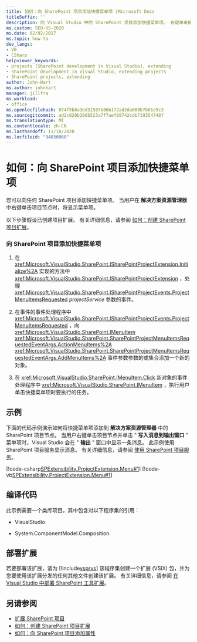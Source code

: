 ```yaml
---
title: 如何：向 SharePoint 项目添加快捷菜单项 |Microsoft Docs
titleSuffix: ''
description: 向 Visual Studio 中的 SharePoint 项目添加快捷菜单项。 右键单击解决方案资源管理器中的项目节点时，将显示菜单项。
ms.custom: SEO-VS-2020
ms.date: 02/02/2017
ms.topic: how-to
dev_langs:
- VB
- CSharp
helpviewer_keywords:
- projects [SharePoint development in Visual Studio], extending
- SharePoint development in Visual Studio, extending projects
- SharePoint projects, extending
author: John-Hart
ms.author: johnhart
manager: jillfra
ms.workload:
- office
ms.openlocfilehash: 074f5b8a3ed31587b86b172ad2da000b7b81e9c3
ms.sourcegitcommit: ad2c820b280b523a7f7aef89742cdb719354748f
ms.translationtype: MT
ms.contentlocale: zh-CN
ms.lasthandoff: 11/18/2020
ms.locfileid: "94850060"
---
```

# <a name="how-to-add-a-shortcut-menu-item-to-sharepoint-projects"></a>如何：向 SharePoint 项目添加快捷菜单项
  您可以向任何 SharePoint 项目添加快捷菜单项。 当用户在 **解决方案资源管理器** 中右键单击项目节点时，将显示菜单项。

 以下步骤假设已创建项目扩展。 有关详细信息，请参阅 [如何：创建 SharePoint 项目扩展](../sharepoint/how-to-create-a-sharepoint-project-extension.md)。

### <a name="to-add-a-shortcut-menu-item-to-sharepoint-projects"></a>向 SharePoint 项目添加快捷菜单项

1. 在 <xref:Microsoft.VisualStudio.SharePoint.ISharePointProjectExtension.Initialize%2A> 实现的方法中 <xref:Microsoft.VisualStudio.SharePoint.ISharePointProjectExtension> ，处理 <xref:Microsoft.VisualStudio.SharePoint.ISharePointProjectEvents.ProjectMenuItemsRequested> *projectService* 参数的事件。

2. 在事件的事件处理程序中 <xref:Microsoft.VisualStudio.SharePoint.ISharePointProjectEvents.ProjectMenuItemsRequested> ，向 <xref:Microsoft.VisualStudio.SharePoint.IMenuItem> <xref:Microsoft.VisualStudio.SharePoint.SharePointProjectMenuItemsRequestedEventArgs.ActionMenuItems%2A> <xref:Microsoft.VisualStudio.SharePoint.SharePointProjectMenuItemsRequestedEventArgs.AddMenuItems%2A> 事件参数参数的或集合添加一个新的对象。

3. 在 <xref:Microsoft.VisualStudio.SharePoint.IMenuItem.Click> 新对象的事件处理程序中 <xref:Microsoft.VisualStudio.SharePoint.IMenuItem> ，执行用户单击快捷菜单项时要执行的任务。

## <a name="example"></a>示例
 下面的代码示例演示如何将快捷菜单项添加到 **解决方案资源管理器** 中的 SharePoint 项目节点。 当用户右键单击项目节点并单击 " **写入消息到输出窗口** " 菜单项时，Visual Studio 会在 " **输出** " 窗口中显示一条消息。 此示例使用 SharePoint 项目服务显示消息。 有关详细信息，请参阅 [使用 SharePoint 项目服务](../sharepoint/using-the-sharepoint-project-service.md)。

 [!code-csharp[SPExtensibility.ProjectExtension.Menu#1](../sharepoint/codesnippet/CSharp/projectmenu/extension/projectitemextensionmenu.cs#1)]
 [!code-vb[SPExtensibility.ProjectExtension.Menu#1](../sharepoint/codesnippet/VisualBasic/projectmenu/extension/projectitemextensionmenu.vb#1)]

## <a name="compile-the-code"></a>编译代码
 此示例需要一个类库项目，其中包含对以下程序集的引用：

- VisualStudio

- System.ComponentModel.Composition

## <a name="deploy-the-extension"></a>部署扩展
 若要部署该扩展，请为 [!include[vsprvs](../sharepoint/includes/vsprvs-md.md)] 该程序集创建一个扩展 (VSIX) 包，并为您要使用该扩展分发的任何其他文件创建该扩展。 有关详细信息，请参阅 [在 Visual Studio 中部署 SharePoint 工具扩展](../sharepoint/deploying-extensions-for-the-sharepoint-tools-in-visual-studio.md)。

## <a name="see-also"></a>另请参阅
- [扩展 SharePoint 项目](../sharepoint/extending-sharepoint-projects.md)
- [如何：创建 SharePoint 项目扩展](../sharepoint/how-to-create-a-sharepoint-project-extension.md)
- [如何：向 SharePoint 项目添加属性](../sharepoint/how-to-add-a-property-to-sharepoint-projects.md)
